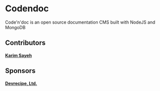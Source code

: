 # Codendoc
Code'n'doc is an open source documentation CMS built with NodeJS and MongoDB

## Contributors

[<h4>Karim Sayeh</h4>](https://github.com/karimsaieh)

## Sponsors

[<h4>Devrecipe, Ltd.</h4>](https://www.devrecipe.com)
